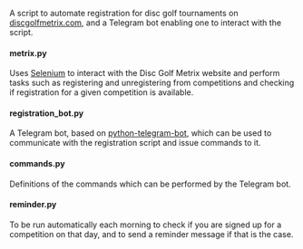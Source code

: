 A script to automate registration for disc golf tournaments on [discgolfmetrix.com](https://www.discgolfmetrix.com), and a Telegram bot enabling one to interact with the script.

#### metrix.py 

Uses [Selenium](https://www.selenium.dev) to interact with the Disc Golf Metrix website and perform tasks such as registering and unregistering from competitions and checking if registration for a given competition is available.

#### registration_bot.py

A Telegram bot, based on [python-telegram-bot](https://python-telegram-bot.org/), which can be used to communicate with the registration script and issue commands to it.

#### commands.py

Definitions of the commands which can be performed by the Telegram bot.

#### reminder.py

To be run automatically each morning to check if you are signed up for a competition on that day, and to send a reminder message if that is the case.
